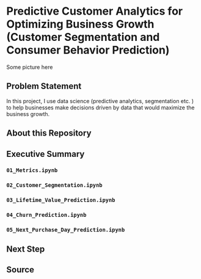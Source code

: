 # Predictive Customer Analytics for Optimizing Business Growth (Customer Segmentation and Consumer Behavior Prediction)

Some picture here

## Problem Statement

In this project, I use data science (predictive analytics, segmentation etc. ) to help businesses make decisions driven by data that would maximize the business growth.

## About this Repository

## Executive Summary

### `01_Metrics.ipynb`
### `02_Customer_Segmentation.ipynb`
### `03_Lifetime_Value_Prediction.ipynb`
### `04_Churn_Prediction.ipynb`
### `05_Next_Purchase_Day_Prediction.ipynb`

## Next Step

## Source
